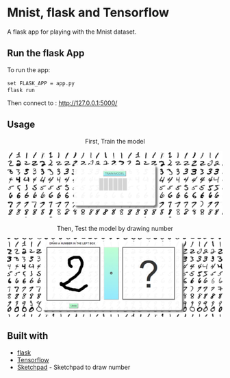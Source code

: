 # Mnist, flask and Tensorflow

A flask app for playing with the Mnist dataset.


## Run the flask App
To run the app:
```
set FLASK_APP = app.py
flask run
```

Then connect to : http://127.0.0.1:5000/

## Usage

<p align="center"> First, Train the model </p>
<img src="data_img/train_model.PNG">

<p align="center"> Then, Test the model by drawing number</p>
<img src="data_img/draw_number.PNG">

## Built with

* [flask](http://flask.pocoo.org/)
* [Tensorflow](https://www.tensorflow.org/)
* [Sketchpad](https://github.com/yiom/sketchpad) - Sketchpad to draw number
